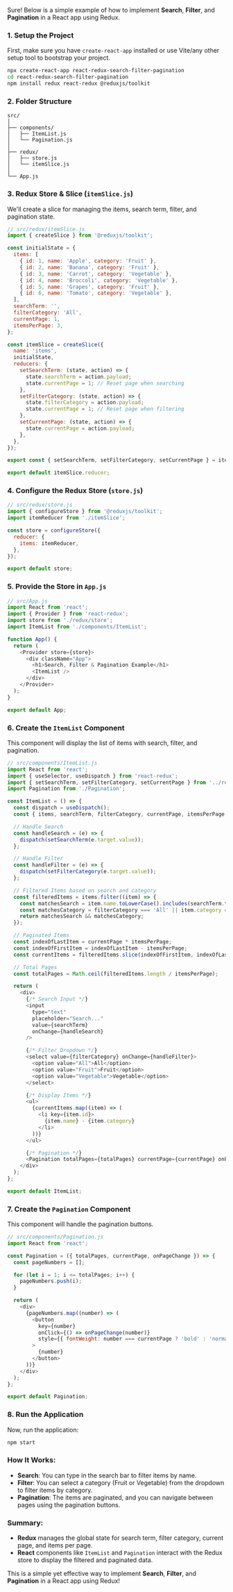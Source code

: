 Sure! Below is a simple example of how to implement **Search**, **Filter**, and **Pagination** in a React app using Redux.

### 1. Setup the Project
First, make sure you have `create-react-app` installed or use Vite/any other setup tool to bootstrap your project.

```bash
npx create-react-app react-redux-search-filter-pagination
cd react-redux-search-filter-pagination
npm install redux react-redux @reduxjs/toolkit
```

### 2. Folder Structure

```
src/
│
├── components/
│   ├── ItemList.js
│   └── Pagination.js
│
├── redux/
│   ├── store.js
│   └── itemSlice.js
│
└── App.js
```

### 3. Redux Store & Slice (`itemSlice.js`)

We'll create a slice for managing the items, search term, filter, and pagination state.

```javascript
// src/redux/itemSlice.js
import { createSlice } from '@reduxjs/toolkit';

const initialState = {
  items: [
    { id: 1, name: 'Apple', category: 'Fruit' },
    { id: 2, name: 'Banana', category: 'Fruit' },
    { id: 3, name: 'Carrot', category: 'Vegetable' },
    { id: 4, name: 'Broccoli', category: 'Vegetable' },
    { id: 5, name: 'Grapes', category: 'Fruit' },
    { id: 6, name: 'Tomato', category: 'Vegetable' },
  ],
  searchTerm: '',
  filterCategory: 'All',
  currentPage: 1,
  itemsPerPage: 3,
};

const itemSlice = createSlice({
  name: 'items',
  initialState,
  reducers: {
    setSearchTerm: (state, action) => {
      state.searchTerm = action.payload;
      state.currentPage = 1; // Reset page when searching
    },
    setFilterCategory: (state, action) => {
      state.filterCategory = action.payload;
      state.currentPage = 1; // Reset page when filtering
    },
    setCurrentPage: (state, action) => {
      state.currentPage = action.payload;
    },
  },
});

export const { setSearchTerm, setFilterCategory, setCurrentPage } = itemSlice.actions;

export default itemSlice.reducer;
```

### 4. Configure the Redux Store (`store.js`)

```javascript
// src/redux/store.js
import { configureStore } from '@reduxjs/toolkit';
import itemReducer from './itemSlice';

const store = configureStore({
  reducer: {
    items: itemReducer,
  },
});

export default store;
```

### 5. Provide the Store in `App.js`

```javascript
// src/App.js
import React from 'react';
import { Provider } from 'react-redux';
import store from './redux/store';
import ItemList from './components/ItemList';

function App() {
  return (
    <Provider store={store}>
      <div className="App">
        <h1>Search, Filter & Pagination Example</h1>
        <ItemList />
      </div>
    </Provider>
  );
}

export default App;
```

### 6. Create the `ItemList` Component

This component will display the list of items with search, filter, and pagination.

```javascript
// src/components/ItemList.js
import React from 'react';
import { useSelector, useDispatch } from 'react-redux';
import { setSearchTerm, setFilterCategory, setCurrentPage } from '../redux/itemSlice';
import Pagination from './Pagination';

const ItemList = () => {
  const dispatch = useDispatch();
  const { items, searchTerm, filterCategory, currentPage, itemsPerPage } = useSelector((state) => state.items);

  // Handle Search
  const handleSearch = (e) => {
    dispatch(setSearchTerm(e.target.value));
  };

  // Handle Filter
  const handleFilter = (e) => {
    dispatch(setFilterCategory(e.target.value));
  };

  // Filtered Items based on search and category
  const filteredItems = items.filter((item) => {
    const matchesSearch = item.name.toLowerCase().includes(searchTerm.toLowerCase());  // 'Apple'.toLowerCase().includes('app'.toLowerCase())   // 'apple'.includes('app') // true ✅
    const matchesCategory = filterCategory === 'All' || item.category === filterCategory;
    return matchesSearch && matchesCategory;
  });

  // Paginated Items
  const indexOfLastItem = currentPage * itemsPerPage;
  const indexOfFirstItem = indexOfLastItem - itemsPerPage;
  const currentItems = filteredItems.slice(indexOfFirstItem, indexOfLastItem);

  // Total Pages
  const totalPages = Math.ceil(filteredItems.length / itemsPerPage);

  return (
    <div>
      {/* Search Input */}
      <input
        type="text"
        placeholder="Search..."
        value={searchTerm}
        onChange={handleSearch}
      />

      {/* Filter Dropdown */}
      <select value={filterCategory} onChange={handleFilter}>
        <option value="All">All</option>
        <option value="Fruit">Fruit</option>
        <option value="Vegetable">Vegetable</option>
      </select>

      {/* Display Items */}
      <ul>
        {currentItems.map((item) => (
          <li key={item.id}>
            {item.name} - {item.category}
          </li>
        ))}
      </ul>

      {/* Pagination */}
      <Pagination totalPages={totalPages} currentPage={currentPage} onPageChange={(page) => dispatch(setCurrentPage(page))} />
    </div>
  );
};

export default ItemList;
```

### 7. Create the `Pagination` Component

This component will handle the pagination buttons.

```javascript
// src/components/Pagination.js
import React from 'react';

const Pagination = ({ totalPages, currentPage, onPageChange }) => {
  const pageNumbers = [];

  for (let i = 1; i <= totalPages; i++) {
    pageNumbers.push(i);
  }

  return (
    <div>
      {pageNumbers.map((number) => (
        <button
          key={number}
          onClick={() => onPageChange(number)}
          style={{ fontWeight: number === currentPage ? 'bold' : 'normal' }}
        >
          {number}
        </button>
      ))}
    </div>
  );
};

export default Pagination;
```

### 8. Run the Application

Now, run the application:

```bash
npm start
```

### How It Works:
- **Search**: You can type in the search bar to filter items by name.
- **Filter**: You can select a category (Fruit or Vegetable) from the dropdown to filter items by category.
- **Pagination**: The items are paginated, and you can navigate between pages using the pagination buttons.

### Summary:
- **Redux** manages the global state for search term, filter category, current page, and items per page.
- **React** components like `ItemList` and `Pagination` interact with the Redux store to display the filtered and paginated data.

This is a simple yet effective way to implement **Search**, **Filter**, and **Pagination** in a React app using Redux!
